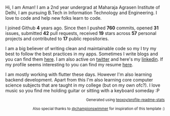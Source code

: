 Hi, I am Aman! I am a 2nd year undergrad at Maharaja Agrasen Institute of Delhi, I am pursuing B.Tech in Information Technology and Engineering. I love to code and help new folks learn to code.

I joined Github **4** years ago. Since then I pushed **760** commits, opened **31** issues, submitted **42** pull requests, received **19** stars across **57** personal projects and contributed to **17** public repositories.

I am a big believer of writing clean and maintainable code so my I try my best to follow the best practices in my apps. Sometimes I write blogs and you can find them [here](https://thisisamank.me). I am also active on [twitter](https://twitter.com/thisisaman01) and here's my [linkedin](https://linkedin.com/in/thisisamank). If my profile seems interesting to you can find my resume [here](https://drive.google.com/file/d/1GvwfkJ4UgMyIPdlRtXqkQ8HLf1dD0BBP/view?usp=sharing).

I am mostly working with flutter these days. However I'm also learning backend development. Apart from this I'm also learning core computer science subjects that are taught in my college (but on my own ofc?). I love music so you find me holding guitar or sitting with a keyboard someday :P

<div align="right">
  <p><sub>Generated using <a href="https://github.com/marketplace/actions/profile-readme-stats">teoxoy/profile-readme-stats</a></sub></p>
  <p><sub>Also special thanks to <a href="https://github.com/championswimmer">@championswimmer</a> for inspiration of this template :)</sub></p>
 </div>


